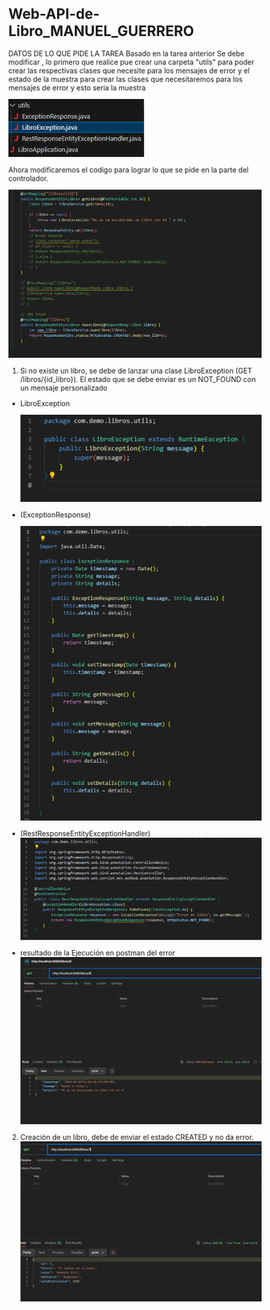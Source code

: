 # Web-API-de-Libro_MANUEL_GUERRERO
DATOS DE LO QUE PIDE LA TAREA
Basado en la tarea anterior Se debe modificar , lo primero que realice pue crear una carpeta "utils" para poder crear las respectivas clases que necesite para los mensajes de error y el estado de la muestra para crear las clases que necesitaremos para los mensajes de error y esto seria la muestra 

![Captura de pantalla (2213)](https://github.com/Guerrero2403/Tarea3_API/blob/main/Capturas/Captura1.PNG)

Ahora modificaremos  el codigo para lograr lo que se pide en la parte del controlador.

![Captura de pantalla (2219)](https://github.com/Guerrero2403/Tarea3_API/blob/main/Capturas/Captura2.PNG)

1. Si no existe un libro, se debe de lanzar una clase LibroException (GET /libros/{id_libro}). El estado que se debe enviar es un NOT_FOUND con un mensaje personalizado
- LibroException

  ![Captura de pantalla (2213)](https://github.com/Guerrero2403/Tarea3_API/blob/main/Capturas/Captura3.PNG)

- (ExceptionResponse)

  ![Captura de pantalla (2220)](https://github.com/Guerrero2403/Tarea3_API/blob/main/Capturas/Captura4.PNG)

- (RestResponseEntityExceptionHandler)
  ![Captura de pantalla (2217)](https://github.com/Guerrero2403/Tarea3_API/blob/main/Capturas/Captura5.PNG)

- resultado de la Ejecución en postman del error 
  ![Captura de pantalla (2212)](https://github.com/Guerrero2403/Tarea3_API/blob/main/Capturas/Captura6.PNG)

2. Creación de un libro, debe de enviar el estado CREATED y no da error.
![Captura de pantalla (2214)](https://github.com/Guerrero2403/Tarea3_API/blob/main/Capturas/Captura7.PNG)

